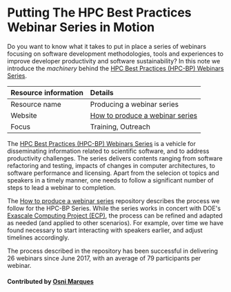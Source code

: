 # Putting The HPC Best Practices Webinar Series in Motion

Do you want to know what it takes to put in place a series of webinars focusing on software development 
methodologies, tools and experiences to improve developer productivity and software sustainability? 
In this note we introduce the *machinery* behind the 
[HPC Best Practices (HPC-BP) Webinars Series](https://ideas-productivity.org/events/hpc-best-practices-webinars).

Resource information | Details 
:--- | :--- 
Resource name | Producing a webinar series
Website | [How to produce a webinar series](https://github.com/betterscientificsoftware/How-To-Produce-a-Webinar-Series)
Focus | Training, Outreach

The [HPC Best Practices (HPC-BP) Webinars Series](https://ideas-productivity.org/events/hpc-best-practices-webinars)
is a vehicle for disseminating information related to scientific software, and to address productivity challenges. The 
series delivers contents ranging from software refactoring and testing, impacts of changes in computer architectures, 
to software performance and licensing. Apart from the selecion ot topics and speakers in a timely manner, one needs 
to follow a significant number of steps to lead a webinar to completion.

The [How to produce a webinar series](https://github.com/betterscientificsoftware/How-To-Produce-a-Webinar-Series)
repository describes the process we follow for the HPC-BP Series. While the series works in concert with
DOE's [Exascale Computing Project (ECP)](https://www.exascaleproject.org), the process can be refined and
adapted as needed (and applied to other scenarios). For example, over time we have found necessary to start 
interacting with speakers earlier, and adjust timelines accordingly.

The process described in the repository has been successful in delivering 26 webinars since June 2017, with an 
average of 79 participants per webinar.

#### Contributed by [Osni Marques](http://github.com/oamarques)
